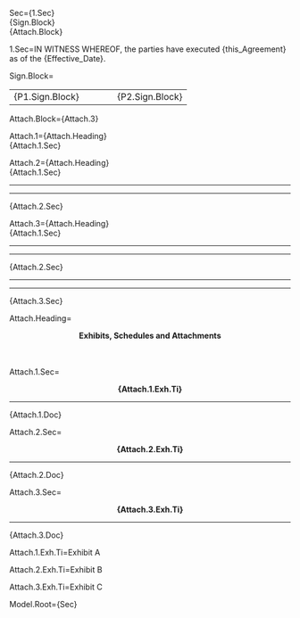 Sec={1.Sec}<br>{Sign.Block}<br>{Attach.Block}

1.Sec=IN WITNESS WHEREOF, the parties have executed {this_Agreement} as of the {Effective_Date}.

Sign.Block=<table><tr><td valign="top">{P1.Sign.Block}</td><td> &#8195; &#8195; <td valign="top">{P2.Sign.Block}</td></tr></table>

Attach.Block={Attach.3}

Attach.1={Attach.Heading}<br>{Attach.1.Sec}

Attach.2={Attach.Heading}<br>{Attach.1.Sec}<hr><hr>{Attach.2.Sec}

Attach.3={Attach.Heading}<br>{Attach.1.Sec}<hr><hr>{Attach.2.Sec}<hr><hr>{Attach.3.Sec}

Attach.Heading=<center><b>Exhibits, Schedules and Attachments</b></center><br><br>

Attach.1.Sec=<center><b>{Attach.1.Exh.Ti}</b></center><hr>{Attach.1.Doc}

Attach.2.Sec=<center><b>{Attach.2.Exh.Ti}</b></center><hr>{Attach.2.Doc}

Attach.3.Sec=<center><b>{Attach.3.Exh.Ti}</b></center><hr>{Attach.3.Doc}

Attach.1.Exh.Ti=Exhibit A

Attach.2.Exh.Ti=Exhibit B

Attach.3.Exh.Ti=Exhibit C

Model.Root={Sec}